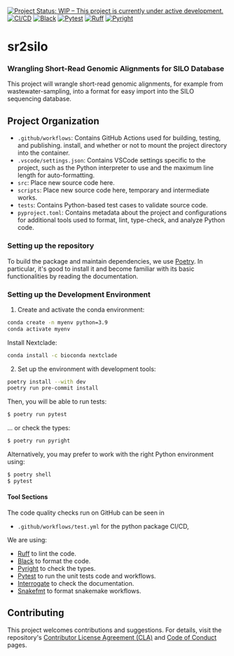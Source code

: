 [![Project Status: WIP – This project is currently under active development.](https://www.repostatus.org/badges/latest/wip.svg)](https://www.repostatus.org/#wip)
[![CI/CD](https://github.com/gordonkoehn/UsefulGnom/actions/workflows/test.yml/badge.svg)](https://github.com/gordonkoehn/UsefulGnom/actions/workflows/test.yml)
[![Black](https://img.shields.io/badge/code%20style-black-000000.svg)](https://github.com/psf/black)
[![Pytest](https://img.shields.io/badge/tested%20with-pytest-0A9EDC.svg)](https://docs.pytest.org/en/stable/)
[![Ruff](https://img.shields.io/endpoint?url=https://raw.githubusercontent.com/charliermarsh/ruff/main/assets/badge/v2.json)](https://github.com/charliermarsh/ruff)
[![Pyright](https://img.shields.io/badge/type%20checked-pyright-blue.svg)](https://github.com/microsoft/pyright)

# sr2silo
### Wrangling Short-Read Genomic Alignments for SILO Database

This project will wrangle short-read genomic alignments, for example from wastewater-sampling, into a format for easy import into the SILO sequencing database.

## Project Organization

- `.github/workflows`: Contains GitHub Actions used for building, testing, and publishing.
install, and whether or not to mount the project directory into the container.
- `.vscode/settings.json`: Contains VSCode settings specific to the project, such as the Python interpreter to use and the maximum line length for auto-formatting.
- `src`: Place new source code here.
- `scripts`: Place new source code here, temporary and intermediate works.
- `tests`: Contains Python-based test cases to validate source code.
- `pyproject.toml`: Contains metadata about the project and configurations for additional tools used to format, lint, type-check, and analyze Python code.

### Setting up the repository

To build the package and maintain dependencies, we use [Poetry](https://python-poetry.org/).
In particular, it's good to install it and become familiar with its basic functionalities by reading the documentation.


### Setting up the Development Environment

1. Create and activate the conda environment:
  ```bash
  conda create -n myenv python=3.9
  conda activate myenv
  ```

  Install Nextclade:
  ```bash
  conda install -c bioconda nextclade
  ```

2. Set up the environment with development tools:
  ```bash
  poetry install --with dev
  poetry run pre-commit install
  ```

Then, you will be able to run tests:
```bash
$ poetry run pytest
```
... or check the types:
```bash
$ poetry run pyright
```

Alternatively, you may prefer to work with the right Python environment using:
```bash
$ poetry shell
$ pytest
```

#### Tool Sections
The code quality checks run on GitHub can be seen in
 - ``.github/workflows/test.yml`` for the python package CI/CD,

We are using:

  * [Ruff](https://github.com/charliermarsh/ruff) to lint the code.
  * [Black](https://github.com/psf/black) to format the code.
  * [Pyright](https://github.com/microsoft/pyright) to check the types.
  * [Pytest](https://docs.pytest.org/) to run the unit tests code and workflows.
  * [Interrogate](https://interrogate.readthedocs.io/) to check the documentation.
  * [Snakefmt](https://github.com/snakemake/snakefmt) to format snakemake workflows.


## Contributing

This project welcomes contributions and suggestions. For details, visit the repository's [Contributor License Agreement (CLA)](https://cla.opensource.microsoft.com) and [Code of Conduct](https://opensource.microsoft.com/codeofconduct/) pages.
